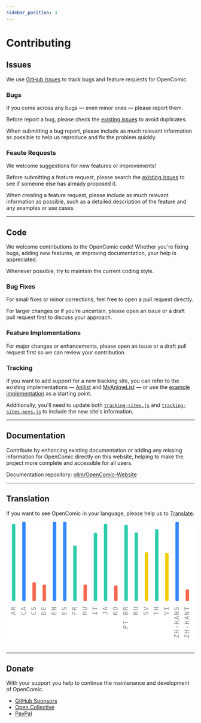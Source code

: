 ```yaml
---
sidebar_position: 3
---
```


# Contributing

## Issues

We use [GitHub Issues](https://github.com/ollm/OpenComic/issues) to track bugs and feature requests for OpenComic.

### Bugs

If you come across any bugs — even minor ones — please report them.

Before report a bug, please check the [existing issues](https://github.com/ollm/OpenComic/issues) to avoid duplicates.

When submitting a bug report, please include as much relevant information as possible to help us reproduce and fix the problem quickly.

### Feaute Requests

We welcome suggestions for new features or improvements!

Before submitting a feature request, please search the [existing issues](https://github.com/ollm/OpenComic/issues) to see if someone else has already proposed it.

When creating a feature request, please include as much relevant information as possible, such as a detailed description of the feature and any examples or use cases.

----

## Code

We welcome contributions to the OpenComic code! Whether you're fixing bugs, adding new features, or improving documentation, your help is appreciated.

Whenever possible, try to maintain the current coding style.

### Bug Fixes

For small fixes or minor corrections, feel free to open a pull request directly.

For larger changes or if you’re uncertain, please open an issue or a draft pull request first to discuss your approach.

### Feature Implementations

For major changes or enhancements, please open an issue or a draft pull request first so we can review your contribution.

### Tracking

If you want to add support for a new tracking site, you can refer to the existing implementations — [Anilist](https://github.com/ollm/OpenComic/blob/master/scripts/tracking/anilist/anilist.js) and [MyAnimeList](https://github.com/ollm/OpenComic/blob/master/scripts/tracking/myanimelist/myanimelist.js) — or use the [example implementation](https://github.com/ollm/OpenComic/blob/master/scripts/tracking/example/example.js) as a starting point.

Additionally, you'll need to update both [`tracking-sites.js`](https://github.com/ollm/OpenComic/blob/master/scripts/tracking/tracking-sites.js) and [`tracking-sites-keys.js`](https://github.com/ollm/OpenComic/blob/master/scripts/tracking/tracking-sites-keys.js) to include the new site's information.

----

## Documentation

Contribute by enhancing existing documentation or adding any missing information for OpenComic directly on this website, helping to make the project more complete and accessible for all users.

Documentation repository: [ollm/OpenComic-Website](https://github.com/ollm/OpenComic-Website)

----

## Translation

If you want to see OpenComic in your language, please help us to [Translate](https://github.com/ollm/OpenComic/blob/master/TRANSLATE.md).

<a href="https://github.com/ollm/OpenComic/blob/master/TRANSLATE.md">
	<img src="https://raw.githubusercontent.com/ollm/OpenComic/master/images/translated.svg"></img>
</a>

----

## Donate

With your support you help to continue the maintenance and development of OpenComic.

- [GitHub Sponsors](https://github.com/sponsors/ollm/)
- [Open Collective](https://opencollective.com/opencomic)
- [PayPal](https://paypal.me/ollm97)